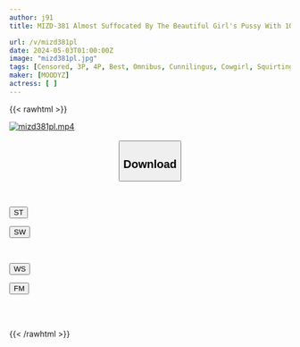 ```yaml
---
author: j91
title: MIZD-381 Almost Suffocated By The Beautiful Girl's Pussy With 100% Visibility! Facesitting BEST

url: /v/mizd381pl
date: 2024-05-03T01:00:00Z
image: "mizd381pl.jpg"
tags: [Censored, 3P, 4P, Best, Omnibus, Cunnilingus, Cowgirl, Squirting, 4HR+, Submissive Men	]
maker: [MOODYZ]
actress: [ ]
---
```



{{< rawhtml >}}

<div class="video" data-videoid="lqgqdZgG8oT7KQA">
    <a href="javascript:;">
        <img src="/v/mizd381pl/mizd381pl.jpg" width="WIDTH" height="HEIGHT" alt="mizd381pl.mp4" loading="lazy">
    </a>
</div>

<script type="text/javascript" src="https://j91.asia/asset/on-demand-st.js"></script>

<br>
  <link rel="stylesheet" href="https://j91.asia/asset/bs5.css">
  
  <center>
  <button class="btn btn-primary" type="button" data-bs-toggle="collapse" data-bs-target=".multi-collapse" aria-expanded="false" aria-controls="multiCollapseExample1 multiCollapseExample2"><h2>Download</h2></button></center>
</p>
<div class="row">
  <div class="col">
    <div class="collapse multi-collapse" id="multiCollapseExample1">
      <div class="card card-body">
	      	      <br>
<div class="buttons">  
<p><a href="https://streamtape.to/v/lqgqdZgG8oT7KQA" target="_blank"><button class="btn-hover color-3"><i class="fa fa-download"></i> ST</button></a></p>
<p><a href="https://asnwish.com/j6dwuisuf1pz" target="_blank"><button class="btn-hover color-2"><i class="fa fa-download"></i> SW</button></a></p></div>
    </div>
  </div>
</div>
  <div class="col">
    <div class="collapse multi-collapse" id="multiCollapseExample2">
      <div class="card card-body">
	      <br>
<div class="buttons">
<p><a href="javascript:;"><button class="btn-hover color-9"><i class="fa fa-download"></i> WS</button></a></p>
<p><a href="javascript:;"><button class="btn-hover color-8"><i class="fa fa-download"></i> FM</button></a></p></div>
<br><br>
      </div>
    </div>
  </div>
</div>

{{< /rawhtml >}}